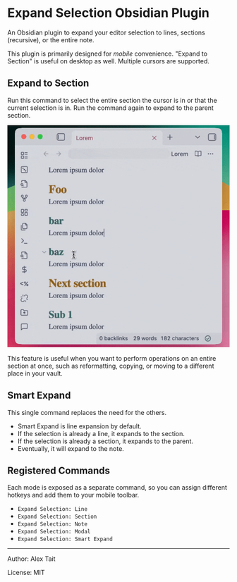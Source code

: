 # Expand Selection Obsidian Plugin

An Obsidian plugin to expand your editor selection to lines, sections (recursive), or the entire note.

This plugin is primarily designed for *mobile* convenience. "Expand to Section" is useful on desktop as well. Multiple cursors are supported.

## Expand to Section
Run this command to select the entire section the cursor is in or that the current selection is in. Run the command again to expand to the parent section.


![Expand to Section](https://github.com/atait/obsidian-expand-selection/raw/main/assets/expand-selection-demo.gif)


This feature is useful when you want to perform operations on an entire section at once, such as reformatting, copying, or moving to a different place in your vault.

## Smart Expand
This single command replaces the need for the others.

- Smart Expand is line expansion by default.
- If the selection is already a line, it expands to the section.
- If the selection is already a section, it expands to the parent.
- Eventually, it will expand to the note.

## Registered Commands

Each mode is exposed as a separate command, so you can assign different hotkeys and add them to your mobile toolbar.

- `Expand Selection: Line`
- `Expand Selection: Section`
- `Expand Selection: Note`
- `Expand Selection: Modal`
- `Expand Selection: Smart Expand`

---

Author: Alex Tait

License: MIT
